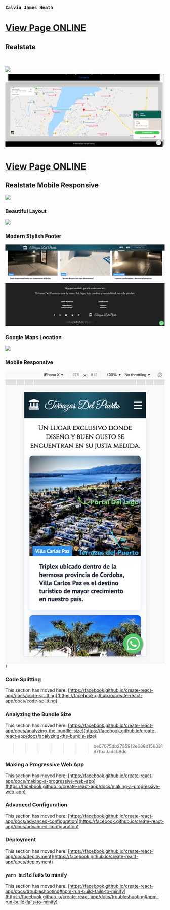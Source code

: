 ### `Calvin James Heath`
# [View Page ONLINE](https://terrazasdelpuerto.netlify.app/)
## Realstate 

![](https://github.com/CalvinJamesHeath/Website-For-Complex/blob/main/src/components/images/Screen%20Shot%202021-07-14%20at%207.21.42%20PM.png)
![](https://github.com/CalvinJamesHeath/Triplex/blob/master/screen.jpg)
=======

# [View Page ONLINE](https://terrazasdelpuerto.netlify.app/)
## Realstate Mobile Responsive

![](https://github.com/CalvinJamesHeath/Website-For-Complex/blob/main/src/components/images/Screen%20Shot%202021-07-14%20at%207.21.42%20PM.png?raw=true)
### Beautiful Layout
![](https://github.com/CalvinJamesHeath/Website-For-Complex/blob/main/src/components/images/Screen%20Shot%202021-07-14%20at%207.22.30%20PM.png)

### Modern Stylish Footer
![](https://github.com/CalvinJamesHeath/Website-For-Complex/blob/main/src/components/images/Screen%20Shot%202021-07-14%20at%207.22.40%20PM.png?raw=true)
### Google Maps Location
![](https://github.com/CalvinJamesHeath/Website-For-Complex/blob/main/src/components/images/Screen%20Shot%202021-07-14%20at%207.22.52%20PM.png?raw=true)
### Mobile Responsive
![](https://github.com/CalvinJamesHeath/Website-For-Complex/blob/main/src/components/images/Screen%20Shot%202021-07-14%20at%207.23.15%20PM.png?raw=true)
)

### Code Splitting

This section has moved here: [https://facebook.github.io/create-react-app/docs/code-splitting](https://facebook.github.io/create-react-app/docs/code-splitting)

### Analyzing the Bundle Size

This section has moved here: [https://facebook.github.io/create-react-app/docs/analyzing-the-bundle-size](https://facebook.github.io/create-react-app/docs/analyzing-the-bundle-size)
>>>>>>> be07075db2735912e688d15633167fbadadc08dc

### Making a Progressive Web App

This section has moved here: [https://facebook.github.io/create-react-app/docs/making-a-progressive-web-app](https://facebook.github.io/create-react-app/docs/making-a-progressive-web-app)

### Advanced Configuration

This section has moved here: [https://facebook.github.io/create-react-app/docs/advanced-configuration](https://facebook.github.io/create-react-app/docs/advanced-configuration)

### Deployment

This section has moved here: [https://facebook.github.io/create-react-app/docs/deployment](https://facebook.github.io/create-react-app/docs/deployment)

### `yarn build` fails to minify

This section has moved here: [https://facebook.github.io/create-react-app/docs/troubleshooting#npm-run-build-fails-to-minify](https://facebook.github.io/create-react-app/docs/troubleshooting#npm-run-build-fails-to-minify)
